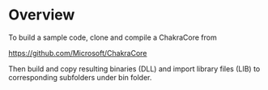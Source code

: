 # Overview

To build a sample code, clone and compile a ChakraCore from

<https://github.com/Microsoft/ChakraCore>

Then build and copy resulting binaries (DLL) and import library files (LIB) to corresponding subfolders under bin folder.
